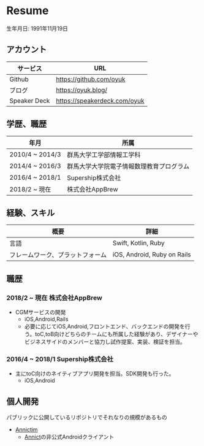 # Resume
生年月日: 1991年11月19日

## アカウント

|  サービス  |  URL  |
| ---- | ---- |
| Github | https://github.com/oyuk
| ブログ  | https://oyuk.blog/ 
| Speaker Deck | https://speakerdeck.com/oyuk

## 学歴、職歴

|  年月  |  所属  |
| ---- | ---- |
|  2010/4 ~ 2014/3  |  群馬大学工学部情報工学科  |
|  2014/4 ~ 2016/3  |  群馬大学大学院電子情報数理教育プログラム  |
|  2016/4 ~ 2018/1  |  Supership株式会社 |
|  2018/2 ~ 現在     | 株式会社AppBrew

## 経験、スキル

|  概要 |  詳細  |
| ---- | ---- |
| 言語 | Swift, Kotlin, Ruby |
| フレームワーク、プラットフォーム| iOS, Android, Ruby on Rails |


## 職歴
### 2018/2 ~ 現在 株式会社AppBrew
- CGMサービスの開発
  - iOS,Android,Rails
  - 必要に応じてiOS,Android,フロントエンド、バックエンドの開発を行う。toC,toB向けどちらのチームにも所属した経験があり、デザイナーやビジネスサイドのメンバーと協力し試作提案、実装、検証を担当。

### 2016/4 ~ 2018/1 Supership株式会社
- 主にtoC向けのネイティブアプリ開発を担当。SDK開発も行った。
  - iOS,Android

## 個人開発

パブリックに公開しているリポジトリでそれなりの規模があるもの
- [Annictim](https://github.com/oyuk/Annictim)
  - [Annict](https://annict.com/)の非公式Androidクライアント
